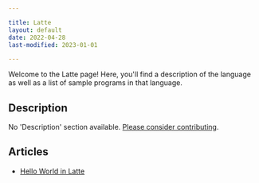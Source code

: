 ```yaml
---

title: Latte
layout: default
date: 2022-04-28
last-modified: 2023-01-01

---
```


Welcome to the Latte page! Here, you'll find a description of the language as well as a list of sample programs in that language.

## Description

No 'Description' section available. [Please consider contributing](https://github.com/TheRenegadeCoder/sample-programs-website).

## Articles

- [Hello World in Latte](https://sampleprograms.io/projects/hello-world/latte)